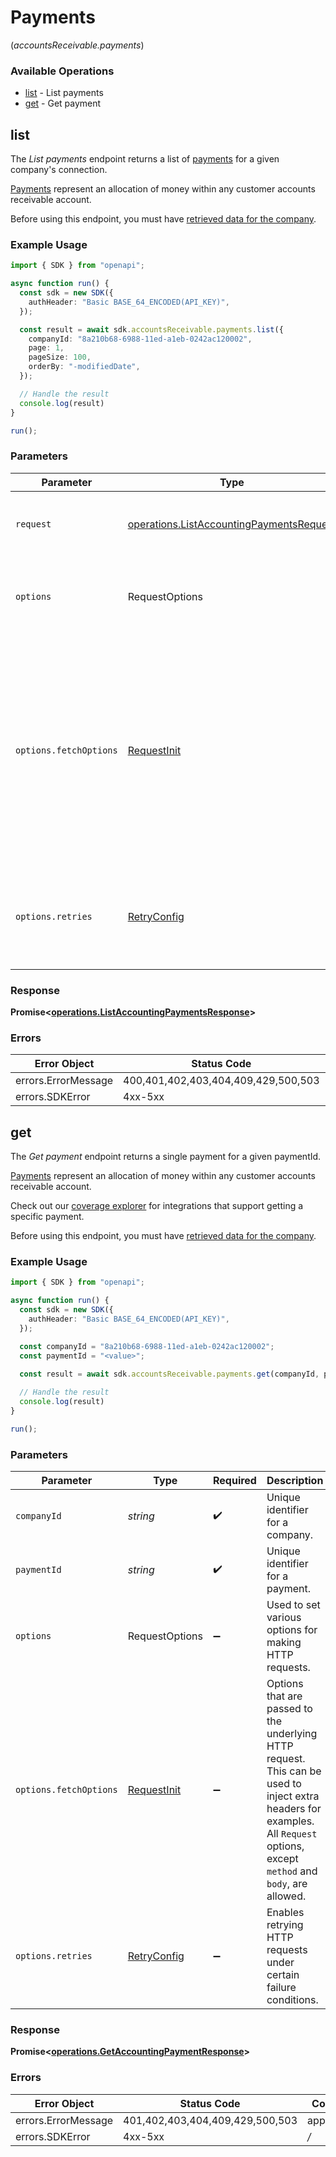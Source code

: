 # Payments
(*accountsReceivable.payments*)

### Available Operations

* [list](#list) - List payments
* [get](#get) - Get payment

## list

The *List payments* endpoint returns a list of [payments](https://docs.codat.io/lending-api#/schemas/Payment) for a given company's connection.

[Payments](https://docs.codat.io/lending-api#/schemas/Payment) represent an allocation of money within any customer accounts receivable account.

Before using this endpoint, you must have [retrieved data for the company](https://docs.codat.io/lending-api#/operations/refresh-company-data).
    

### Example Usage

```typescript
import { SDK } from "openapi";

async function run() {
  const sdk = new SDK({
    authHeader: "Basic BASE_64_ENCODED(API_KEY)",
  });

  const result = await sdk.accountsReceivable.payments.list({
    companyId: "8a210b68-6988-11ed-a1eb-0242ac120002",
    page: 1,
    pageSize: 100,
    orderBy: "-modifiedDate",
  });

  // Handle the result
  console.log(result)
}

run();
```

### Parameters

| Parameter                                                                                                                                                                      | Type                                                                                                                                                                           | Required                                                                                                                                                                       | Description                                                                                                                                                                    |
| ------------------------------------------------------------------------------------------------------------------------------------------------------------------------------ | ------------------------------------------------------------------------------------------------------------------------------------------------------------------------------ | ------------------------------------------------------------------------------------------------------------------------------------------------------------------------------ | ------------------------------------------------------------------------------------------------------------------------------------------------------------------------------ |
| `request`                                                                                                                                                                      | [operations.ListAccountingPaymentsRequest](../../models/operations/listaccountingpaymentsrequest.md)                                                                           | :heavy_check_mark:                                                                                                                                                             | The request object to use for the request.                                                                                                                                     |
| `options`                                                                                                                                                                      | RequestOptions                                                                                                                                                                 | :heavy_minus_sign:                                                                                                                                                             | Used to set various options for making HTTP requests.                                                                                                                          |
| `options.fetchOptions`                                                                                                                                                         | [RequestInit](https://developer.mozilla.org/en-US/docs/Web/API/Request/Request#options)                                                                                        | :heavy_minus_sign:                                                                                                                                                             | Options that are passed to the underlying HTTP request. This can be used to inject extra headers for examples. All `Request` options, except `method` and `body`, are allowed. |
| `options.retries`                                                                                                                                                              | [RetryConfig](../../lib/utils/retryconfig.md)                                                                                                                                  | :heavy_minus_sign:                                                                                                                                                             | Enables retrying HTTP requests under certain failure conditions.                                                                                                               |


### Response

**Promise<[operations.ListAccountingPaymentsResponse](../../models/operations/listaccountingpaymentsresponse.md)>**
### Errors

| Error Object                        | Status Code                         | Content Type                        |
| ----------------------------------- | ----------------------------------- | ----------------------------------- |
| errors.ErrorMessage                 | 400,401,402,403,404,409,429,500,503 | application/json                    |
| errors.SDKError                     | 4xx-5xx                             | */*                                 |

## get

The *Get payment* endpoint returns a single payment for a given paymentId.

[Payments](https://docs.codat.io/lending-api#/schemas/Payment) represent an allocation of money within any customer accounts receivable account.

Check out our [coverage explorer](https://knowledge.codat.io/supported-features/accounting?view=tab-by-data-type&dataType=payments) for integrations that support getting a specific payment.

Before using this endpoint, you must have [retrieved data for the company](https://docs.codat.io/lending-api#/operations/refresh-company-data).


### Example Usage

```typescript
import { SDK } from "openapi";

async function run() {
  const sdk = new SDK({
    authHeader: "Basic BASE_64_ENCODED(API_KEY)",
  });

  const companyId = "8a210b68-6988-11ed-a1eb-0242ac120002";
  const paymentId = "<value>";
  
  const result = await sdk.accountsReceivable.payments.get(companyId, paymentId);

  // Handle the result
  console.log(result)
}

run();
```

### Parameters

| Parameter                                                                                                                                                                      | Type                                                                                                                                                                           | Required                                                                                                                                                                       | Description                                                                                                                                                                    | Example                                                                                                                                                                        |
| ------------------------------------------------------------------------------------------------------------------------------------------------------------------------------ | ------------------------------------------------------------------------------------------------------------------------------------------------------------------------------ | ------------------------------------------------------------------------------------------------------------------------------------------------------------------------------ | ------------------------------------------------------------------------------------------------------------------------------------------------------------------------------ | ------------------------------------------------------------------------------------------------------------------------------------------------------------------------------ |
| `companyId`                                                                                                                                                                    | *string*                                                                                                                                                                       | :heavy_check_mark:                                                                                                                                                             | Unique identifier for a company.                                                                                                                                               | [object Object]                                                                                                                                                                |
| `paymentId`                                                                                                                                                                    | *string*                                                                                                                                                                       | :heavy_check_mark:                                                                                                                                                             | Unique identifier for a payment.                                                                                                                                               |                                                                                                                                                                                |
| `options`                                                                                                                                                                      | RequestOptions                                                                                                                                                                 | :heavy_minus_sign:                                                                                                                                                             | Used to set various options for making HTTP requests.                                                                                                                          |                                                                                                                                                                                |
| `options.fetchOptions`                                                                                                                                                         | [RequestInit](https://developer.mozilla.org/en-US/docs/Web/API/Request/Request#options)                                                                                        | :heavy_minus_sign:                                                                                                                                                             | Options that are passed to the underlying HTTP request. This can be used to inject extra headers for examples. All `Request` options, except `method` and `body`, are allowed. |                                                                                                                                                                                |
| `options.retries`                                                                                                                                                              | [RetryConfig](../../lib/utils/retryconfig.md)                                                                                                                                  | :heavy_minus_sign:                                                                                                                                                             | Enables retrying HTTP requests under certain failure conditions.                                                                                                               |                                                                                                                                                                                |


### Response

**Promise<[operations.GetAccountingPaymentResponse](../../models/operations/getaccountingpaymentresponse.md)>**
### Errors

| Error Object                    | Status Code                     | Content Type                    |
| ------------------------------- | ------------------------------- | ------------------------------- |
| errors.ErrorMessage             | 401,402,403,404,409,429,500,503 | application/json                |
| errors.SDKError                 | 4xx-5xx                         | */*                             |
